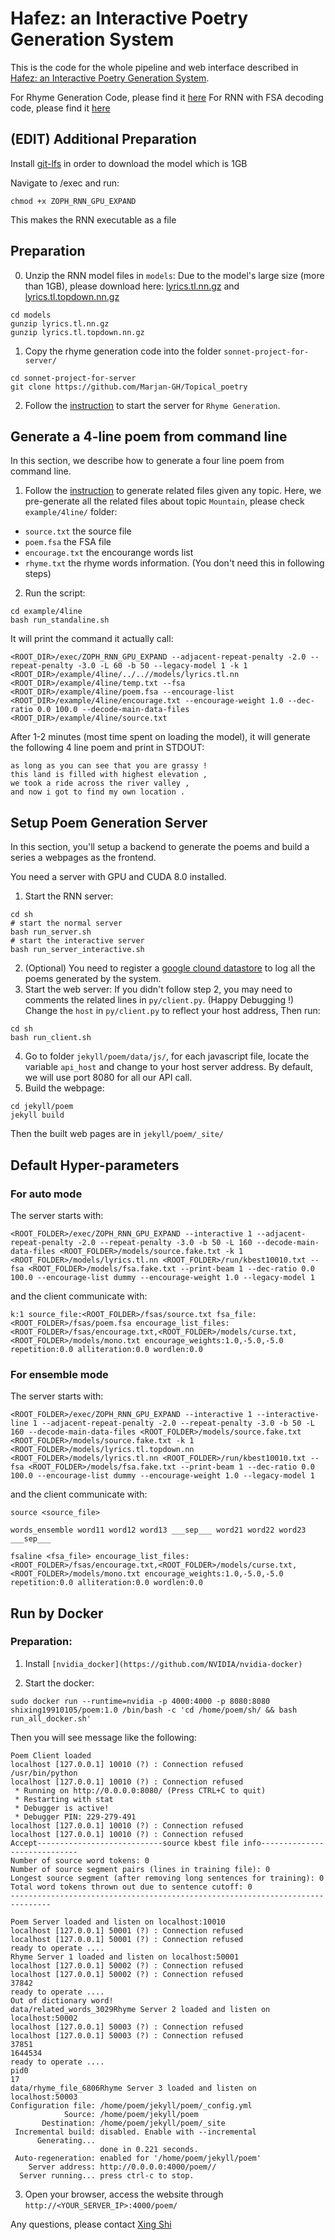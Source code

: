 # Hafez: an Interactive Poetry Generation System

This is the code for the whole pipeline and web interface described in [Hafez: an Interactive Poetry Generation System](http://xingshi.me/data/pdf/ACL2017demo.pdf).

For Rhyme Generation Code, please find it [here](https://github.com/Marjan-GH/Topical_poetry)
For RNN with FSA decoding code, please find it [here](https://github.com/isi-nlp/Zoph_RNN/blob/master/README_XING.md)

## (EDIT) Additional Preparation
Install [git-lfs](https://github.com/git-lfs/git-lfs/wiki/Installation) in order to download the model which is 1GB

Navigate to /exec and run:
```
chmod +x ZOPH_RNN_GPU_EXPAND
```
This makes the RNN executable as a file

## Preparation

0. Unzip the RNN model files in `models`:
Due to the model's large size (more than 1GB), please download here: [lyrics.tl.nn.gz](https://drive.google.com/open?id=0B9mEwe4MVv7XVk9OcUhzWGg2bUU) and [lyrics.tl.topdown.nn.gz](https://drive.google.com/open?id=0B9mEwe4MVv7XbTMyMlBZRDFWcTA)

```
cd models
gunzip lyrics.tl.nn.gz
gunzip lyrics.tl.topdown.nn.gz
```
1. Copy the rhyme generation code into the folder `sonnet-project-for-server/`

```
cd sonnet-project-for-server
git clone https://github.com/Marjan-GH/Topical_poetry
```

2. Follow the [instruction](https://github.com/Marjan-GH/Topical_poetry/blob/master/README.md) to start the server for `Rhyme Generation`.


## Generate a 4-line poem from command line

In this section, we describe how to generate a four line poem from command line.

1. Follow the [instruction](https://github.com/Marjan-GH/Topical_poetry/blob/master/README.md) to generate related files given any topic. Here, we pre-generate all the related files about topic `Mountain`, please check `example/4line/` folder:

* `source.txt` the source file 
* `poem.fsa` the FSA file
* `encourage.txt` the encourange words list
* `rhyme.txt` the rhyme words information. (You don't need this in following steps)

2. Run the script:

```
cd example/4line
bash run_standaline.sh
```
It will print the command it actually call:

```
<ROOT_DIR>/exec/ZOPH_RNN_GPU_EXPAND --adjacent-repeat-penalty -2.0 --repeat-penalty -3.0 -L 60 -b 50 --legacy-model 1 -k 1 <ROOT_DIR>/example/4line/../..//models/lyrics.tl.nn <ROOT_DIR>/example/4line/temp.txt --fsa <ROOT_DIR>/example/4line/poem.fsa --encourage-list <ROOT_DIR>/example/4line/encourage.txt --encourage-weight 1.0 --dec-ratio 0.0 100.0 --decode-main-data-files <ROOT_DIR>/example/4line/source.txt
```

After 1-2 minutes (most time spent on loading the model), it will generate the following 4 line poem and print in STDOUT:

```
as long as you can see that you are grassy !
this land is filled with highest elevation ,
we took a ride across the river valley ,
and now i got to find my own location .
```

## Setup Poem Generation Server

In this section, you'll setup a backend to generate the poems and build a series a webpages as the frontend. 

You need a server with GPU and CUDA 8.0 installed.

1. Start the RNN server:
```
cd sh
# start the normal server
bash run_server.sh
# start the interactive server
bash run_server_interactive.sh
```
2. (Optional) You need to register a [google clound datastore](https://cloud.google.com/datastore/) to log all the poems generated by the system.
3. Start the web server:
If you didn't follow step 2, you may need to comments the related lines in `py/client.py`. (Happy Debugging !)
Change the `host` in `py/client.py` to reflect your host address, Then run: 
```
cd sh
bash run_client.sh
```
4. Go to folder `jekyll/poem/data/js/`, for each javascript file, locate the variable `api_host` and change to your host server address. By default, we will use port 8080 for all our API call.
5. Build the webpage:
```
cd jekyll/poem
jekyll build
```
Then the built web pages are in `jekyll/poem/_site/`

## Default Hyper-parameters

### For auto mode
The server starts with: 
```
<ROOT_FOLDER>/exec/ZOPH_RNN_GPU_EXPAND --interactive 1 --adjacent-repeat-penalty -2.0 --repeat-penalty -3.0 -b 50 -L 160 --decode-main-data-files <ROOT_FOLDER>/models/source.fake.txt -k 1 <ROOT_FOLDER>/models/lyrics.tl.nn <ROOT_FOLDER>/run/kbest10010.txt --fsa <ROOT_FOLDER>/models/fsa.fake.txt --print-beam 1 --dec-ratio 0.0 100.0 --encourage-list dummy --encourage-weight 1.0 --legacy-model 1
```
and the client communicate with:
```
k:1 source_file:<ROOT_FOLDER>/fsas/source.txt fsa_file:<ROOT_FOLDER>/fsas/poem.fsa encourage_list_files:<ROOT_FOLDER>/fsas/encourage.txt,<ROOT_FOLDER>/models/curse.txt,<ROOT_FOLDER>/models/mono.txt encourage_weights:1.0,-5.0,-5.0 repetition:0.0 alliteration:0.0 wordlen:0.0
```

### For ensemble mode
The server starts with:
```
<ROOT_FOLDER>/exec/ZOPH_RNN_GPU_EXPAND --interactive 1 --interactive-line 1 --adjacent-repeat-penalty -2.0 --repeat-penalty -3.0 -b 50 -L 160 --decode-main-data-files <ROOT_FOLDER>/models/source.fake.txt <ROOT_FOLDER>/models/source.fake.txt -k 1 <ROOT_FOLDER>/models/lyrics.tl.topdown.nn <ROOT_FOLDER>/models/lyrics.tl.nn <ROOT_FOLDER>/run/kbest10010.txt --fsa <ROOT_FOLDER>/models/fsa.fake.txt --print-beam 1 --dec-ratio 0.0 100.0 --encourage-list dummy --encourage-weight 1.0 --legacy-model 1
```
and the client communicate with:

```
source <source_file>
```
```
words_ensemble word11 word12 word13 ___sep___ word21 word22 word23 ___sep___
```
```
fsaline <fsa_file> encourage_list_files:<ROOT_FOLDER>/fsas/encourage.txt,<ROOT_FOLDER>/models/curse.txt,<ROOT_FOLDER>/models/mono.txt encourage_weights:1.0,-5.0,-5.0 repetition:0.0 alliteration:0.0 wordlen:0.0
```

## Run by Docker

### Preparation:

1. Install `[nvidia_docker](https://github.com/NVIDIA/nvidia-docker)` 

2. Start the docker:

```
sudo docker run --runtime=nvidia -p 4000:4000 -p 8080:8080 shixing19910105/poem:1.0 /bin/bash -c 'cd /home/poem/sh/ && bash run_all_docker.sh'
```

Then you will see message like the following: 

```
Poem Client loaded
localhost [127.0.0.1] 10010 (?) : Connection refused
/usr/bin/python
localhost [127.0.0.1] 10010 (?) : Connection refused
 * Running on http://0.0.0.0:8080/ (Press CTRL+C to quit)
 * Restarting with stat
 * Debugger is active!
 * Debugger PIN: 229-279-491
localhost [127.0.0.1] 10010 (?) : Connection refused
localhost [127.0.0.1] 10010 (?) : Connection refused
Accept----------------------------source kbest file info-----------------------------
Number of source word tokens: 0
Number of source segment pairs (lines in training file): 0
Longest source segment (after removing long sentences for training): 0
Total word tokens thrown out due to sentence cutoff: 0
-------------------------------------------------------------------------------

Poem Server loaded and listen on localhost:10010
localhost [127.0.0.1] 50001 (?) : Connection refused
localhost [127.0.0.1] 50001 (?) : Connection refused
ready to operate ....
Rhyme Server 1 loaded and listen on localhost:50001
localhost [127.0.0.1] 50002 (?) : Connection refused
localhost [127.0.0.1] 50002 (?) : Connection refused
37842
ready to operate ....
Out of dictionary word!
data/related_words_3029Rhyme Server 2 loaded and listen on localhost:50002
localhost [127.0.0.1] 50003 (?) : Connection refused
localhost [127.0.0.1] 50003 (?) : Connection refused
37851
1644534
ready to operate ....
pid0
17
data/rhyme_file_6806Rhyme Server 3 loaded and listen on localhost:50003
Configuration file: /home/poem/jekyll/poem/_config.yml
            Source: /home/poem/jekyll/poem
       Destination: /home/poem/jekyll/poem/_site
 Incremental build: disabled. Enable with --incremental
      Generating...
                    done in 0.221 seconds.
 Auto-regeneration: enabled for '/home/poem/jekyll/poem'
    Server address: http://0.0.0.0:4000/poem//
  Server running... press ctrl-c to stop.
```

3. Open your browser, access the website through `http://<YOUR_SERVER_IP>:4000/poem/`


Any questions, please contact [Xing Shi](mailto:shixing19910105@gmail.com)
